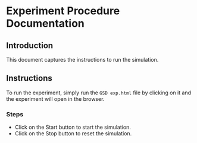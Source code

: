 # Experiment Procedure Documentation

## Introduction 
This document captures the instructions to run the simulation.

## Instructions 
To run the experiment, simply run the `GSD exp.html` file by clicking on it and the experiment will open in the browser.

### Steps

*   Click on the Start button to start the simulation.
*   Click on the Stop button to reset the simulation. 
